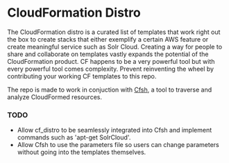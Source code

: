 # CloudFormation Distro

The CloudFormation distro is a curated list of templates that work right out the box to create stacks that either exemplify a certain AWS feature or create meaningful service such as Solr Cloud. Creating a way for people to share and collaborate on templates vastly expands the potential of the CloudFormation product. CF happens to be a very powerful tool but with every powerful tool comes complexity. Prevent reinventing the wheel by contributing your working CF templates to this repo.

The repo is made to work in conjuction with [Cfsh](https://github.com/svolpe43/cfsh), a tool to traverse and analyze CloudFormed resources.

### TODO
* Allow cf_distro to be seamlessly integrated into Cfsh and implement commands such as 'apt-get SolrCloud'.
* Allow Cfsh to use the parameters file so users can change parameters without going into the templates themselves.
